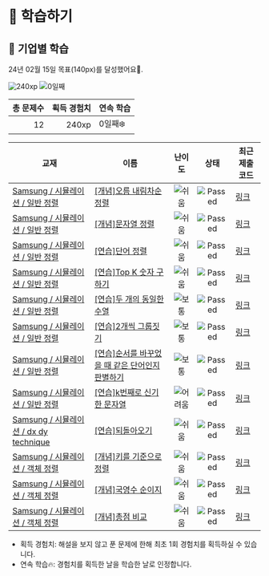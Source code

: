 # 📖 학습하기

## 🚀 기업별 학습
24년 02월 15일 목표(140px)를 달성했어요🥳.

![240xp](https://img.shields.io/badge/EXP-240xp-%235cb85c.svg?for-the-badge)
![0일째](https://img.shields.io/badge/연속학습-0일째-%23E34F26.svg?for-the-badge)

|총 문제수|획득 경험치|연속 학습|
|---:|---:|---|
12|240xp|0일째❄️|

|교재|이름|난이도|상태|최근 제출 코드|
|---|---|:---:|:---:|---|
|[Samsung / 시뮬레이션 / 일반 정렬](https://www.codetree.ai/missions?missionId=13)|[[개념]오름 내림차순 정렬](https://www.codetree.ai/missions/13/problems/inc-dec-sorting)|![쉬움][easy]|![Passed][passed]|[링크](https://github.com/hitriee/codetree-TILs/blob/main/240215/%EC%98%A4%EB%A6%84%20%EB%82%B4%EB%A6%BC%EC%B0%A8%EC%88%9C%20%EC%A0%95%EB%A0%AC/inc-dec-sorting.py)|
|[Samsung / 시뮬레이션 / 일반 정렬](https://www.codetree.ai/missions?missionId=13)|[[개념]문자열 정렬](https://www.codetree.ai/missions/13/problems/string-sort)|![쉬움][easy]|![Passed][passed]|[링크](https://github.com/hitriee/codetree-TILs/blob/main/240215/%EB%AC%B8%EC%9E%90%EC%97%B4%20%EC%A0%95%EB%A0%AC/string-sort.py)|
|[Samsung / 시뮬레이션 / 일반 정렬](https://www.codetree.ai/missions?missionId=13)|[[연습]단어 정렬](https://www.codetree.ai/missions/13/problems/sorting-words)|![쉬움][easy]|![Passed][passed]|[링크](https://github.com/hitriee/codetree-TILs/blob/main/240215/%EB%8B%A8%EC%96%B4%20%EC%A0%95%EB%A0%AC/sorting-words.py)|
|[Samsung / 시뮬레이션 / 일반 정렬](https://www.codetree.ai/missions?missionId=13)|[[연습]Top K 숫자 구하기](https://www.codetree.ai/missions/13/problems/kth-number)|![쉬움][easy]|![Passed][passed]|[링크](https://github.com/hitriee/codetree-TILs/blob/main/240215/Top%20K%20%EC%88%AB%EC%9E%90%20%EA%B5%AC%ED%95%98%EA%B8%B0/kth-number.py)|
|[Samsung / 시뮬레이션 / 일반 정렬](https://www.codetree.ai/missions?missionId=13)|[[연습]두 개의 동일한 수열](https://www.codetree.ai/missions/13/problems/two-equal-series)|![보통][medium]|![Passed][passed]|[링크](https://github.com/hitriee/codetree-TILs/blob/main/240215/%EB%91%90%20%EA%B0%9C%EC%9D%98%20%EB%8F%99%EC%9D%BC%ED%95%9C%20%EC%88%98%EC%97%B4/two-equal-series.py)|
|[Samsung / 시뮬레이션 / 일반 정렬](https://www.codetree.ai/missions?missionId=13)|[[연습]2개씩 그룹짓기](https://www.codetree.ai/missions/13/problems/group-of-pairs)|![보통][medium]|![Passed][passed]|[링크](https://github.com/hitriee/codetree-TILs/blob/main/240215/2%EA%B0%9C%EC%94%A9%20%EA%B7%B8%EB%A3%B9%EC%A7%93%EA%B8%B0/group-of-pairs.py)|
|[Samsung / 시뮬레이션 / 일반 정렬](https://www.codetree.ai/missions?missionId=13)|[[연습]순서를 바꾸었을 때 같은 단어인지 판별하기](https://www.codetree.ai/missions/13/problems/determine-same-word)|![보통][medium]|![Passed][passed]|[링크](https://github.com/hitriee/codetree-TILs/blob/main/240215/%EC%88%9C%EC%84%9C%EB%A5%BC%20%EB%B0%94%EA%BE%B8%EC%97%88%EC%9D%84%20%EB%95%8C%20%EA%B0%99%EC%9D%80%20%EB%8B%A8%EC%96%B4%EC%9D%B8%EC%A7%80%20%ED%8C%90%EB%B3%84%ED%95%98%EA%B8%B0/determine-same-word.py)|
|[Samsung / 시뮬레이션 / 일반 정렬](https://www.codetree.ai/missions?missionId=13)|[[연습]k번째로 신기한 문자열](https://www.codetree.ai/missions/13/problems/kth-special-string)|![어려움][hard]|![Passed][passed]|[링크](https://github.com/hitriee/codetree-TILs/blob/main/240215/k%EB%B2%88%EC%A7%B8%EB%A1%9C%20%EC%8B%A0%EA%B8%B0%ED%95%9C%20%EB%AC%B8%EC%9E%90%EC%97%B4/kth-special-string.py)|
|[Samsung / 시뮬레이션 / dx dy technique](https://www.codetree.ai/missions?missionId=13)|[[연습]되돌아오기](https://www.codetree.ai/missions/13/problems/come-back)|![쉬움][easy]|![Passed][passed]|[링크](https://github.com/hitriee/codetree-TILs/blob/main/240215/%EB%90%98%EB%8F%8C%EC%95%84%EC%98%A4%EA%B8%B0/come-back.py)|
|[Samsung / 시뮬레이션 / 객체 정렬](https://www.codetree.ai/missions?missionId=13)|[[개념]키를 기준으로 정렬](https://www.codetree.ai/missions/13/problems/sort-by-height)|![쉬움][easy]|![Passed][passed]|[링크](https://github.com/hitriee/codetree-TILs/blob/main/240215/%ED%82%A4%EB%A5%BC%20%EA%B8%B0%EC%A4%80%EC%9C%BC%EB%A1%9C%20%EC%A0%95%EB%A0%AC/sort-by-height.py)|
|[Samsung / 시뮬레이션 / 객체 정렬](https://www.codetree.ai/missions?missionId=13)|[[개념]국영수 순이지](https://www.codetree.ai/missions/13/problems/korean-english-math-order)|![쉬움][easy]|![Passed][passed]|[링크](https://github.com/hitriee/codetree-TILs/blob/main/240215/%EA%B5%AD%EC%98%81%EC%88%98%20%EC%88%9C%EC%9D%B4%EC%A7%80/korean-english-math-order.py)|
|[Samsung / 시뮬레이션 / 객체 정렬](https://www.codetree.ai/missions?missionId=13)|[[개념]총점 비교](https://www.codetree.ai/missions/13/problems/compare-total-points)|![쉬움][easy]|![Passed][passed]|[링크](https://github.com/hitriee/codetree-TILs/blob/main/240215/%EC%B4%9D%EC%A0%90%20%EB%B9%84%EA%B5%90/compare-total-points.py)|


* 획득 경험치: 해설을 보지 않고 푼 문제에 한해 최초 1회 경험치를 획득하실 수 있습니다.
* 연속 학습🔥: 경험치를 획득한 날을 학습한 날로 인정합니다.










[b5]: https://img.shields.io/badge/Bronze_5-%235D3E31.svg
[b4]: https://img.shields.io/badge/Bronze_4-%235D3E31.svg
[b3]: https://img.shields.io/badge/Bronze_3-%235D3E31.svg
[b2]: https://img.shields.io/badge/Bronze_2-%235D3E31.svg
[b1]: https://img.shields.io/badge/Bronze_1-%235D3E31.svg
[s5]: https://img.shields.io/badge/Silver_5-%23394960.svg
[s4]: https://img.shields.io/badge/Silver_4-%23394960.svg
[s3]: https://img.shields.io/badge/Silver_3-%23394960.svg
[s2]: https://img.shields.io/badge/Silver_2-%23394960.svg
[s1]: https://img.shields.io/badge/Silver_1-%23394960.svg
[g5]: https://img.shields.io/badge/Gold_5-%23FFC433.svg
[g4]: https://img.shields.io/badge/Gold_4-%23FFC433.svg
[g3]: https://img.shields.io/badge/Gold_3-%23FFC433.svg
[g2]: https://img.shields.io/badge/Gold_2-%23FFC433.svg
[g1]: https://img.shields.io/badge/Gold_1-%23FFC433.svg
[p5]: https://img.shields.io/badge/Platinum_5-%2376DDD8.svg
[p4]: https://img.shields.io/badge/Platinum_4-%2376DDD8.svg
[p3]: https://img.shields.io/badge/Platinum_3-%2376DDD8.svg
[p2]: https://img.shields.io/badge/Platinum_2-%2376DDD8.svg
[p1]: https://img.shields.io/badge/Platinum_1-%2376DDD8.svg
[passed]: https://img.shields.io/badge/Passed-%23009D27.svg
[failed]: https://img.shields.io/badge/Failed-%23D24D57.svg
[easy]: https://img.shields.io/badge/쉬움-%235cb85c.svg?for-the-badge
[medium]: https://img.shields.io/badge/보통-%23FFC433.svg?for-the-badge
[hard]: https://img.shields.io/badge/어려움-%23D24D57.svg?for-the-badge